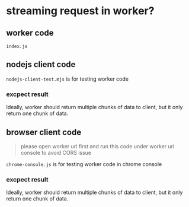 # streaming request in worker?

## worker code
`index.js`

## nodejs client code
`nodejs-client-test.mjs` is for testing worker code

### excpect result

Ideally, worker should return multiple chunks of data to client, but it only return one chunk of data.

## browser client code
> please open worker url first and run this code under worker url console to avoid CORS issue

`chrome-console.js` is for testing worker code in chrome console


### excpect result

Ideally, worker should return multiple chunks of data to client, but it only return one chunk of data.